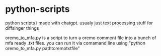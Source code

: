 # python-scripts
python scripts i made with chatgpt. usualy just text processing stuff for diffsinger things

oremo_to_mfa.py is a script to turn a oremo comment file into a bunch of mfa ready .txt files.
you can run it via comamand line using "python oremo_to_mfa.py pathtoremotxtfile"
